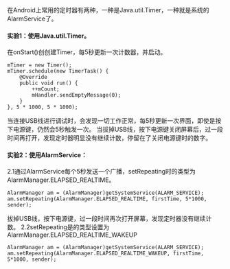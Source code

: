 在Android上常用的定时器有两种，一种是Java.util.Timer，一种就是系统的AlarmService了。
#### 实验1：使用Java.util.Timer。 
在onStart()创创建Timer，每5秒更新一次计数器，并启动。 
```  
mTimer = new Timer();
mTimer.schedule(new TimerTask() {
	@Override
	public void run() {
		++mCount;
		mHandler.sendEmptyMessage(0);
	}
}, 5 * 1000, 5 * 1000);
```
当连接USB线进行调试时，会发现一切工作正常，每5秒更新一次界面，即使是按下电源键，仍然会5秒触发一次。 
当拔掉USB线，按下电源键关闭屏幕后，过一段时间再打开，发现定时器明显没有继续计数，停留在了关闭电源键时的数字。 
#### 实验2：使用AlarmService： 
2.1通过AlarmService每个5秒发送一个广播，setRepeating时的类型为AlarmManager.ELAPSED_REALTIME。
```  
AlarmManager am = (AlarmManager)getSystemService(ALARM_SERVICE); 
am.setRepeating(AlarmManager.ELAPSED_REALTIME, firstTime, 5*1000, sender); 
```
拔掉USB线，按下电源键，过一段时间再次打开屏幕，发现定时器没有继续计数。 
2.2setRepeating是的类型设置为AlarmManager.ELAPSED_REALTIME_WAKEUP 
```  
AlarmManager am = (AlarmManager)getSystemService(ALARM_SERVICE); 
am.setRepeating(AlarmManager.ELAPSED_REALTIME_WAKEUP, firstTime, 5*1000, sender); 
```
